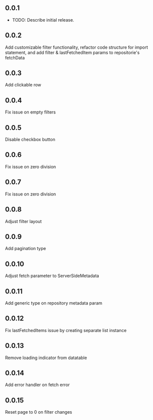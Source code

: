 ## 0.0.1

- TODO: Describe initial release.

## 0.0.2

Add customizable filter functionality, refactor code structure for import statement, and add filter & lastFetchedItem params to repositorie's fetchData

## 0.0.3

Add clickable row

## 0.0.4

Fix issue on empty filters

## 0.0.5

Disable checkbox button

## 0.0.6

Fix issue on zero division

## 0.0.7

Fix issue on zero division

## 0.0.8

Adjust filter layout

## 0.0.9

Add pagination type

## 0.0.10

Adjust fetch parameter to ServerSideMetadata

## 0.0.11

Add generic type on repository metadata param

## 0.0.12

Fix lastFetchedItems issue by creating separate list instance

## 0.0.13

Remove loading indicator from datatable

## 0.0.14

Add error handler on fetch error

## 0.0.15

Reset page to 0 on filter changes
